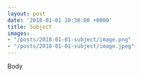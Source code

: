 ```yaml
---
layout: post
date: '2018-01-01 10:30:00 +0000'
title: Subject
images:
- "/posts/2018-01-01-subject/image.png"
- "/posts/2018-01-01-subject/image.jpeg"
---
```

Body
